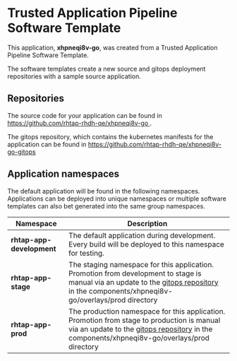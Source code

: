 # Trusted Application Pipeline Software Template

This application, **xhpneqi8v-go**, was created from a Trusted Application Pipeline Software Template.

The software templates create a new source and gitops deployment repositories with a sample source application. 

## Repositories

The source code for your application can be found in [https://github.com/rhtap-rhdh-qe/xhpneqi8v-go ](https://github.com/rhtap-rhdh-qe/xhpneqi8v-go ).
 
The gitops repository, which contains the kubernetes manifests for the application can be found in 
[https://github.com/rhtap-rhdh-qe/xhpneqi8v-go-gitops ](https://github.com/rhtap-rhdh-qe/xhpneqi8v-go-gitops ) 

## Application namespaces 

The default application will be found in the following namespaces. Applications can be deployed into unique namespaces or multiple software templates can also bet generated into the same group namespaces.  

|  Namespace   |  Description   |  
| -------- | -------- |   
| **rhtap-app-development** | The default application during development. Every build will be deployed to this namespace for testing. | 
| **rhtap-app-stage** | The staging namespace for this application. Promotion from development to stage is manual via an update to the [gitops repository](https://github.com/rhtap-rhdh-qe/xhpneqi8v-go-gitops ) in the components/xhpneqi8v-go/overlays/prod directory |  
| **rhtap-app-prod** | The production namespace for this application. Promotion from stage to production is manual via an update to the [gitops repository](https://github.com/rhtap-rhdh-qe/xhpneqi8v-go-gitops ) in the components/xhpneqi8v-go/overlays/prod directory | 
